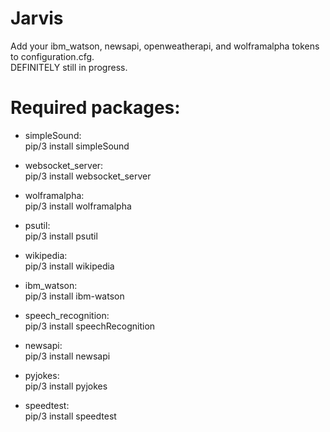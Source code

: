 # Jarvis
 Add your ibm_watson, newsapi, openweatherapi, and wolframalpha tokens to configuration.cfg.\
 DEFINITELY still in progress.
 
 # Required packages: 
 * simpleSound:\
   pip/3 install simpleSound

 * websocket_server:\
   pip/3 install websocket_server 

 * wolframalpha:\
   pip/3 install wolframalpha

 * psutil:\
   pip/3 install psutil
   
 * wikipedia:\
  pip/3 install wikipedia
   
 * ibm_watson:\
  pip/3 install ibm-watson
   
 * speech_recognition:\
  pip/3 install speechRecognition

 * newsapi:\
   pip/3 install newsapi

 * pyjokes:\
   pip/3 install pyjokes

 * speedtest:\
   pip/3 install speedtest